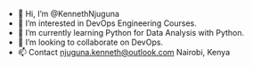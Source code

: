 - 👋 Hi, I’m @KennethNjuguna
- 👀 I’m interested in DevOps Engineering Courses.
- 🌱 I’m currently learning Python for Data Analysis with Python. 
- 💞️ I’m looking to collaborate on DevOps.
- 📫 Contact njuguna.kenneth@outlook.com 
              Nairobi, Kenya 

<!---
KennethNjuguna/KennethNjuguna is a ✨ special ✨ repository because its `README.md` (this file) appears on your GitHub profile.
You can click the Preview link to take a look at your changes.
--->
